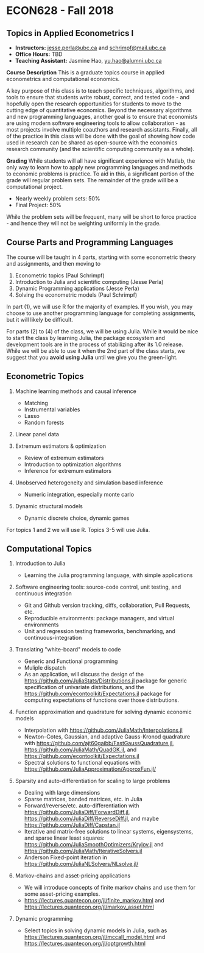 # ECON628 - Fall 2018

## Topics in Applied Econometrics I



- **Instructors:** jesse.perla@ubc.ca and schrimpf@mail.ubc.ca
- **Office Hours:** TBD
- **Teaching Assistant:** Jasmine Hao, yu.hao@alumni.ubc.ca

**Course Description**
This is a graduate topics course in applied econometrics and computational economics.


A key purpose of this class is to teach specific techniques, algorithms, and tools to ensure that students write robust, correct, and tested code - and hopefully open the research opportunities for students to move to the cutting edge of quantitative economics.  Beyond the necessary algorithms and new programming languages, another goal is to ensure that economists are using modern software engineering tools to allow collaboration -  as most projects involve multiple coauthors and research assistants.  Finally, all of the practice in this class will be done with the goal of showing how code used in research can be shared as open-source with the economics research community (and the scientific computing community as a whole).

**Grading**
While students will all have significant experience with Matlab, the only way to learn how to apply new programming languages and methods to economic problems is practice.  To aid in this, a significant portion of the grade will regular problem sets.  The remainder of the grade will be a computational project.

- Nearly weekly problem sets: 50%
- Final Project: 50%

While the problem sets will be frequent, many will be short to force practice - and hence they will not be weighting uniformly in the grade.

## Course Parts and Programming Languages

The course will be taught in 4 parts, starting with some econometric
theory and assignments, and then moving to 
1. Econometric topics (Paul Schrimpf)
2. Introduction to Julia and scientific computing (Jesse Perla)
3. Dynamic Programming applications (Jesse Perla)
4. Solving the econometric models (Paul Schrimpf)

In part (1), we will use R for the majority of examples. If you wish,
you may choose to use another programming language for completing
assignments, but it will likely be difficult.

For parts (2) to (4) of the class, we will be using Julia.  While it
would be nice to start the class by learning Julia, the package
ecosystem and development tools are in the process of stabilizing
after its 1.0 release.  While we will be able to use it when the 2nd
part of the class starts, we suggest that you **avoid using Julia**
until we give you the green-light. 


## Econometric Topics

1. Machine learning methods and causal inference 
     - Matching
     - Instrumental variables
     - Lasso
     - Random forests
     
2. Linear panel data 
     
     
3. Extremum estimators & optimization
     - Review of extremum estimators 
     - Introduction to optimization algorithms
     - Inference for extremum estimators
       
4. Unobserved heterogeneity and simulation based inference
     - Numeric integration, especially monte carlo

5. Dynamic structural models 
     - Dynamic discrete choice, dynamic games
     
For topics 1 and 2 we will use R. Topics 3-5 will use Julia. 
     
## Computational Topics

1. Introduction to Julia 
   - Learning the Julia programming language, with simple applications
  
2. Software engineering tools: source-code control, unit testing, and continuous integration
   - Git and Github version tracking, diffs, collaboration, Pull Requests, etc.
    - Reproducible environments: package managers, and virtual environments
    - Unit and regression testing frameworks, benchmarking, and continuous-integration
3. Translating "white-board" models to code
   - Generic and Functional programming
   - Muliple dispatch
   - As an application, will discuss the design of the https://github.com/JuliaStats/Distributions.jl package for generic specification of univariate distributions, and the https://github.com/econtoolkit/Expectations.jl package for computing expectations of functions over those distributions.
4. Function approximation and quadrature for solving dynamic economic models
    - Interpolation with https://github.com/JuliaMath/Interpolations.jl
    - Newton–Cotes, Gaussian, and adaptive Gauss-Kronod quadrature with https://github.com/ajt60gaibb/FastGaussQuadrature.jl, https://github.com/JuliaMath/QuadGK.jl, and https://github.com/econtoolkit/Expectations.jl
    - Spectral solutions to functional equations with https://github.com/JuliaApproximation/ApproxFun.jl/
5. Sparsity and auto-differentiation for scaling to large problems
   - Dealing with large dimensions
   - Sparse matrices, banded matrices, etc. in Julia
    - Forward/reverse/etc. auto-differentiation with https://github.com/JuliaDiff/ForwardDiff.jl, https://github.com/JuliaDiff/ReverseDiff.jl, and maybe https://github.com/JuliaDiff/Capstan.jl
    - Iterative and matrix-free solutions to linear systems, eigensystems, and sparse linear least squares: https://github.com/JuliaSmoothOptimizers/Krylov.jl and https://github.com/JuliaMath/IterativeSolvers.jl
    - Anderson Fixed-point iteration in https://github.com/JuliaNLSolvers/NLsolve.jl/


6. Markov-chains and asset-pricing applications
   - We will introduce concepts of finite markov chains and use them for some asset-pricing examples.
   - https://lectures.quantecon.org/jl/finite_markov.html and https://lectures.quantecon.org/jl/markov_asset.html
7. Dynamic programming
    - Select topics in solving dynamic models in Julia, such as https://lectures.quantecon.org/jl/mccall_model.html and https://lectures.quantecon.org/jl/optgrowth.html

